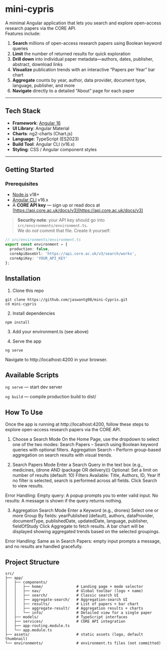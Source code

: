 # mini-cypris

A minimal Angular application that lets you search and explore open-access research papers via the CORE API.  
Features include:

1. **Search** millions of open-access research papers using Boolean keyword queries  
2. **Limit** the number of returned results for quick exploration  
3. **Drill down** into individual paper metadata—authors, dates, publisher, abstract, download links  
4. **Visualize** publication trends with an interactive “Papers per Year” bar chart  
5. **Aggregate** counts by year, author, data provider, document type, language, publisher, and more  
6. **Navigate** directly to a detailed “About” page for each paper  


---

## Tech Stack

- **Framework**: [Angular 16](https://angular.io/)  
- **UI Library**: Angular Material  
- **Charts**: ng2-charts (Chart.js)  
- **Language**: TypeScript (ES2023)  
- **Build Tool**: Angular CLI (v16.x)  
- **Styling**: CSS / Angular component styles  

---

## Getting Started

### Prerequisites

- [Node.js](https://nodejs.org/) v18+  
- [Angular CLI](https://github.com/angular/angular-cli) v16.x  
- A **CORE API key** — sign up or read docs at [https://api.core.ac.uk/docs/v3](https://api.core.ac.uk/docs/v3)

> **Security note**: your API key should go into `src/environments/environment.ts`.  
> We do _not_ commit that file. Create it yourself:

```ts
// src/environments/environment.ts
export const environment = {
  production: false,
  coreApiBaseUrl: 'https://api.core.ac.uk/v3/search/works',
  coreApiKey: 'YOUR_API_KEY'
};
```


## Installation
1. Clone this repo
```
git clone https://github.com/jaswantg98/mini-Cypris.git
cd mini-cypris

```

2. Install dependencies
```
npm install
```

3. Add your environment.ts (see above)

4. Serve the app
```
ng serve
```

Navigate to http://localhost:4200 in your browser.

## Available Scripts
`ng serve` — start dev server

`ng build` — compile production build to dist/

## How To Use
Once the app is running at http://localhost:4200, follow these steps to explore open-access research papers via the CORE API.

1. Choose a Search Mode
On the Home Page, use the dropdown to select one of the two modes:
Search Papers – Search using Boolean keyword queries with optional filters.
Aggregation Search – Perform group-based aggregation on search results with visual trends.

2. Search Papers Mode
Enter a Search Query in the text box (e.g., medicines, (drone AND (package OR delivery)))
Optional: Set a limit on number of results (default: 10)
Filters Available:
Title, Authors, ID, Year
If no filter is selected, search is performed across all fields.
Click Search to view results.

Error Handling:
Empty query: A popup prompts you to enter valid input.
No results: A message is shown if the query returns nothing.

3. Aggregation Search Mode
Enter a Keyword (e.g., drones)
Select one or more Group By fields:
yearPublished (default), authors, dataProvider, documentType, publishedDate, updatedDate, language, publisher, fieldOfStudy
Click Aggregate to fetch results.
A bar chart will be displayed showing aggregated trends based on the selected groupings.

Error Handling:
Same as in Search Papers: empty input prompts a message, and no results are handled gracefully.

## Project Structure

```
src/
├── app/
│   ├── components/
│   │   ├── home/               # Landing page + mode selector
│   │   ├── nav/                # Global toolbar (logo + name)
│   │   ├── search/             # Classic search UI
│   │   ├── aggregate-search/   # Aggregation-search UI
│   │   ├── results/            # List of papers + bar chart
│   │   ├── aggregate-result/   # Aggregation results + charts
│   │   └── info/               # Detailed view for a single paper
│   ├── models/                 # TypeScript interfaces
│   ├── services/               # CORE API integration
│   ├── app-routing.module.ts
│   └── app.module.ts
├── assets/                     # static assets (logo, default thumbnail)
└── environments/               # environment.ts files (not committed)
```

